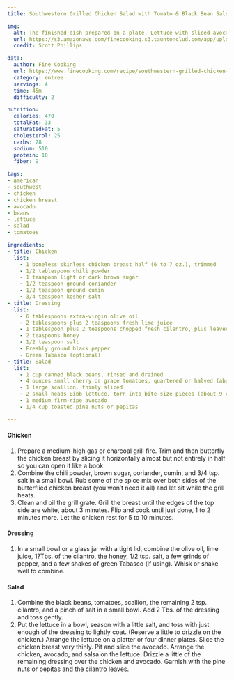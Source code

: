 ```yaml
---
title: Southwestern Grilled Chicken Salad with Tomato & Black Bean Salsa

img:
  alt: The finished dish prepared on a plate. Lettuce with sliced avocado, tomatoes, black beans, and grilled chicken.
  url: https://s3.amazonaws.com/finecooking.s3.tauntonclud.com/app/uploads/2017/04/18195248/051106057-02-grilled-chicken-salad-recipe-main.jpg
  credit: Scott Phillips

data:
  author: Fine Cooking
  url: https://www.finecooking.com/recipe/southwestern-grilled-chicken-salad-with-tomato-and-black-bean-salsa
  category: entree
  servings: 4
  time: 45m
  difficulty: 2

nutrition:
  calories: 470
  totalFat: 33
  saturatedFat: 5
  cholesterol: 25
  carbs: 28
  sodium: 510
  protein: 18
  fiber: 9

tags:
- american
- southwest
- chicken
- chicken breast
- avocado
- beans
- lettuce
- salad
- tomatoes

ingredients:
- title: Chicken
  list:
    - 1 boneless skinless chicken breast half (6 to 7 oz.), trimmed
    - 1/2 tablespoon chili powder
    - 1 teaspoon light or dark brown sugar
    - 1/2 teaspoon ground coriander
    - 1/2 teaspoon ground cumin
    - 3/4 teaspoon kosher salt
- title: Dressing
  list:
    - 6 tablespoons extra-virgin olive oil
    - 2 tablespoons plus 2 teaspoons fresh lime juice
    - 1 tablespoon plus 2 teaspoons chopped fresh cilantro, plus leaves for garnish
    - 2 teaspoons honey
    - 1/2 teaspoon salt
    - Freshly ground black pepper
    - Green Tabasco (optional)
- title: Salad
  list:
    - 1 cup canned black beans, rinsed and drained
    - 4 ounces small cherry or grape tomatoes, quartered or halved (about 3/4 cup)
    - 1 large scallion, thinly sliced
    - 2 small heads Bibb lettuce, torn into bite-size pieces (about 9 cups)
    - 1 medium firm-ripe avocado
    - 1/4 cup toasted pine nuts or pepitas

---
```


#### Chicken
1. Prepare a medium-high gas or charcoal grill fire. Trim and then butterfly the chicken breast by slicing it horizontally almost but not entirely in half so you can open it like a book.
2. Combine the chili powder, brown sugar, coriander, cumin, and 3/4 tsp. salt in a small bowl. Rub some of the spice mix over both sides of the butterflied chicken breast (you won’t need it all) and let sit while the grill heats.
3. Clean and oil the grill grate. Grill the breast until the edges of the top side are white, about 3 minutes. Flip and cook until just done, 1 to 2 minutes more. Let the chicken rest for 5 to 10 minutes.

#### Dressing
1. In a small bowl or a glass jar with a tight lid, combine the olive oil, lime juice, 1?Tbs. of the cilantro, the honey, 1/2 tsp. salt, a few grinds of pepper, and a few shakes of green Tabasco (if using). Whisk or shake well to combine.

#### Salad
1. Combine the black beans, tomatoes, scallion, the remaining 2 tsp. cilantro, and a pinch of salt in a small bowl. Add 2 Tbs. of the dressing and toss gently.
2. Put the lettuce in a bowl, season with a little salt, and toss with just enough of the dressing to lightly coat. (Reserve a little to drizzle on the chicken.) Arrange the lettuce on a platter or four dinner plates. Slice the chicken breast very thinly. Pit and slice the avocado. Arrange the chicken, avocado, and salsa on the lettuce. Drizzle a little of the remaining dressing over the chicken and avocado. Garnish with the pine nuts or pepitas and the cilantro leaves.
